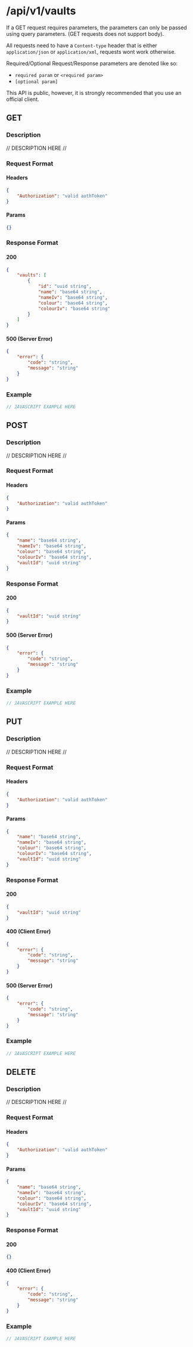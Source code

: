 # /api/v1/vaults
If a GET request requires parameters, the parameters can only be passed using query parameters. (GET requests does not support body).

All requests need to have a `Content-type` header that is either `application/json` or `application/xml`, requests wont work otherwise. 

Required/Optional Request/Response parameters are denoted like so:
- `required param` or `<required param>`
- `[optional param]` 

This API is public, however, it is strongly recommended that you use an official client.

## GET
### Description
// DESCRIPTION HERE //

### Request Format
#### Headers
```json
{
    "Authorization": "valid authToken"
}
```

#### Params
```json
{}
```

### Response Format
#### 200
```json
{
    "vaults": [
        {
            "id": "uuid string",
            "name": "base64 string",
            "nameIv": "base64 string",
            "colour": "base64 string",
            "colourIv": "base64 string"
        }
    ]
}
```
#### 500 (Server Error)
```json
{
    "error": {
        "code": "string",
        "message": "string"
    }
}
```

### Example
```javascript
// JAVASCRIPT EXAMPLE HERE
```

## POST
### Description
// DESCRIPTION HERE //

### Request Format
#### Headers
```json
{
    "Authorization": "valid authToken"
}
```

#### Params
```json
{
    "name": "base64 string",
    "nameIv": "base64 string",
    "colour": "base64 string",
    "colourIv": "base64 string",
    "vaultId": "uuid string"
}
```

### Response Format
#### 200
```json
{
    "vaultId": "uuid string"
}
```
#### 500 (Server Error)
```json
{
    "error": {
        "code": "string",
        "message": "string"
    }
}
```

### Example
```javascript
// JAVASCRIPT EXAMPLE HERE
```

## PUT
### Description
// DESCRIPTION HERE //

### Request Format
#### Headers
```json
{
    "Authorization": "valid authToken"
}
```

#### Params
```json
{
    "name": "base64 string",
    "nameIv": "base64 string",
    "colour": "base64 string",
    "colourIv": "base64 string",
    "vaultId": "uuid string"
}
```

### Response Format
#### 200
```json
{
    "vaultId": "uuid string"
}
```
#### 400 (Client Error)
```json
{
    "error": {
        "code": "string",
        "message": "string"
    }
}
```
#### 500 (Server Error)
```json
{
    "error": {
        "code": "string",
        "message": "string"
    }
}
```

### Example
```javascript
// JAVASCRIPT EXAMPLE HERE
```

## DELETE
### Description
// DESCRIPTION HERE //

### Request Format
#### Headers
```json
{
    "Authorization": "valid authToken"
}
```

#### Params
```json
{
    "name": "base64 string",
    "nameIv": "base64 string",
    "colour": "base64 string",
    "colourIv": "base64 string",
    "vaultId": "uuid string"
}
```

### Response Format
#### 200
```json
{}
```
#### 400 (Client Error)
```json
{
    "error": {
        "code": "string",
        "message": "string"
    }
}
```

### Example
```javascript
// JAVASCRIPT EXAMPLE HERE
```